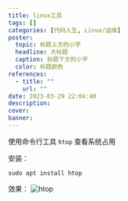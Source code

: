 ```yaml
---
title: linux工具
tags: []
categories: [代码人生, Linux/运维]
poster:
  topic: 标题上方的小字
  headline: 大标题
  caption: 标题下方的小字
  color: 标题颜色
references:
  - title: ""
    url: ""
date: 2023-03-29 22:04:40
description:
cover:
banner:
---
```


使用命令行工具 `htop` 查看系统占用

安装：

```shell
sudo apt install htop
```

效果：
![htop](/assets/posts/htop.png)
